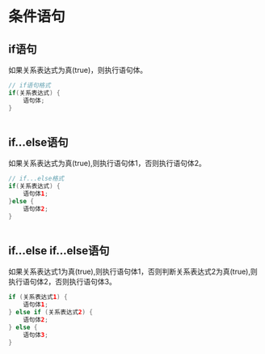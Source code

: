# 条件语句
## if语句
如果关系表达式为真(true)，则执行语句体。

```java
// if语句格式
if(关系表达式) { 
    语句体;
}
```

```java

```

## if...else语句
如果关系表达式为真(true),则执行语句体1，否则执行语句体2。
```java
// if...else格式
if(关系表达式) {
    语句体1;
}else {
    语句体2;
}
```

```java

```
## if...else if...else语句
如果关系表达式1为真(true),则执行语句体1，否则判断关系表达式2为真(true),则执行语句体2，否则执行语句体3。

```java
if (关系表达式1) {
    语句体1;
} else if (关系表达式2) {
    语句体2;
} else {
    语句体3;
}
```

```java

```
